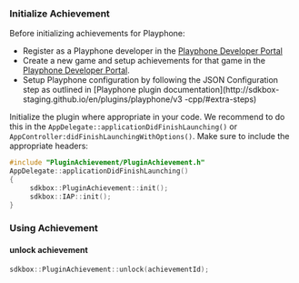 ### Initialize Achievement
Before initializing achievements for Playphone:

  - Register as a Playphone developer in the [Playphone Developer Portal](http://developer.playphone.com)
  - Create a new game and setup achievements for that game in the [Playphone
   Developer Portal](https://developer.playphone.com/games).
  - Setup Playphone configuration by following the JSON Configuration step as outlined in [Playphone plugin documentation](http://sdkbox- staging.github.io/en/plugins/playphone/v3 -cpp/#extra-steps)

Initialize the plugin where appropriate in your code. We recommend to do this in the `AppDelegate::applicationDidFinishLaunching()` or `AppController:didFinishLaunchingWithOptions()`. Make sure to include the appropriate headers:

```cpp
#include "PluginAchievement/PluginAchievement.h"
AppDelegate::applicationDidFinishLaunching()
{
     sdkbox::PluginAchievement::init();
     sdkbox::IAP::init();
}
```

### Using Achievement
#### unlock achievement
```cpp
sdkbox::PluginAchievement::unlock(achievementId);
```
